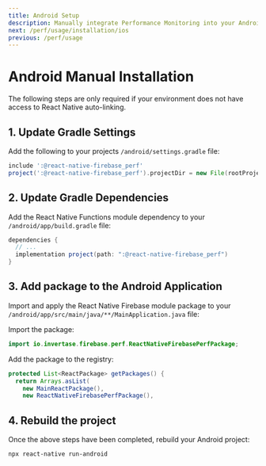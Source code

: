 ```yaml
---
title: Android Setup
description: Manually integrate Performance Monitoring into your Android application.
next: /perf/usage/installation/ios
previous: /perf/usage
---
```


# Android Manual Installation

The following steps are only required if your environment does not have access to React Native
auto-linking.

## 1. Update Gradle Settings

Add the following to your projects `/android/settings.gradle` file:

```groovy
include ':@react-native-firebase_perf'
project(':@react-native-firebase_perf').projectDir = new File(rootProject.projectDir, './../node_modules/@react-native-firebase/perf/android')
```

## 2. Update Gradle Dependencies

Add the React Native Functions module dependency to your `/android/app/build.gradle` file:

```groovy
dependencies {
  // ...
  implementation project(path: ":@react-native-firebase_perf")
}
```

## 3. Add package to the Android Application

Import and apply the React Native Firebase module package to your `/android/app/src/main/java/**/MainApplication.java` file:

Import the package:

```java
import io.invertase.firebase.perf.ReactNativeFirebasePerfPackage;
```

Add the package to the registry:

```java
protected List<ReactPackage> getPackages() {
  return Arrays.asList(
    new MainReactPackage(),
    new ReactNativeFirebasePerfPackage(),
```

## 4. Rebuild the project

Once the above steps have been completed, rebuild your Android project:

```bash
npx react-native run-android
```

